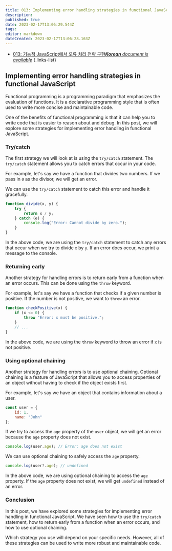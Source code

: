 ```yaml
---
title: 013: Implementing error handling strategies in functional JavaScript
description: 
published: true
date: 2023-02-17T13:06:29.544Z
tags: 
editor: markdown
dateCreated: 2023-02-17T13:06:28.163Z
---
```


- [013: 기능적 JavaScript에서 오류 처리 전략 구현***Korean** document is available*](/ko/Knowledge-base/Functional_JavaScript/Learning/013-implementing-error-handling-strategies-in-functional-javascript)
{.links-list}


## Implementing error handling strategies in functional JavaScript

Functional programming is a programming paradigm that emphasizes the evaluation of functions. It is a declarative programming style that is often used to write more concise and maintainable code.

One of the benefits of functional programming is that it can help you to write code that is easier to reason about and debug. In this post, we will explore some strategies for implementing error handling in functional JavaScript.

### Try/catch

The first strategy we will look at is using the `try/catch` statement. The `try/catch` statement allows you to catch errors that occur in your code.

For example, let's say we have a function that divides two numbers. If we pass in `0` as the divisor, we will get an error.

We can use the `try/catch` statement to catch this error and handle it gracefully.

```javascript
function divide(x, y) {
    try {
        return x / y;
    } catch (e) {
        console.log("Error: Cannot divide by zero.");
    }
}
```

In the above code, we are using the `try/catch` statement to catch any errors that occur when we try to divide `x` by `y`. If an error does occur, we print a message to the console.

### Returning early

Another strategy for handling errors is to return early from a function when an error occurs. This can be done using the `throw` keyword.

For example, let's say we have a function that checks if a given number is positive. If the number is not positive, we want to `throw` an error.

```javascript
function checkPositive(x) {
    if (x <= 0) {
        throw "Error: x must be positive.";
    }
    // ...
}
```

In the above code, we are using the `throw` keyword to throw an error if `x` is not positive.

### Using optional chaining

Another strategy for handling errors is to use optional chaining. Optional chaining is a feature of JavaScript that allows you to access properties of an object without having to check if the object exists first.

For example, let's say we have an object that contains information about a user.

```javascript
const user = {
    id: 1,
    name: "John"
};
```

If we try to access the `age` property of the `user` object, we will get an error because the `age` property does not exist.

```javascript
console.log(user.age); // Error: age does not exist
```

We can use optional chaining to safely access the `age` property.

```javascript
console.log(user?.age); // undefined
```

In the above code, we are using optional chaining to access the `age` property. If the `age` property does not exist, we will get `undefined` instead of an error.

### Conclusion

In this post, we have explored some strategies for implementing error handling in functional JavaScript. We have seen how to use the `try/catch` statement, how to return early from a function when an error occurs, and how to use optional chaining.

Which strategy you use will depend on your specific needs. However, all of these strategies can be used to write more robust and maintainable code.